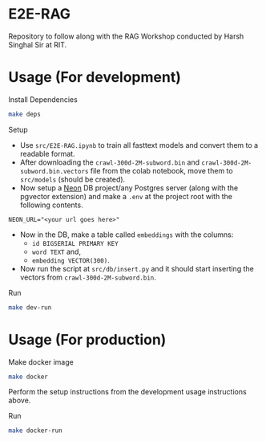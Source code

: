 # E2E-RAG
Repository to follow along with the RAG Workshop conducted by Harsh Singhal Sir at RIT.

# Usage (For development)
Install Dependencies
```bash
make deps
```
Setup
- Use `src/E2E-RAG.ipynb` to train all fasttext models and convert them to a readable format.
- After downloading the `crawl-300d-2M-subword.bin` and `crawl-300d-2M-subword.bin.vectors` file from the colab notebook, move them to `src/models` (should be created).
- Now setup a [Neon](https://neon.tech) DB project/any Postgres server (along with the pgvector extension) and make a `.env` at the project root with the following contents.
```
NEON_URL="<your url goes here>"
```
- Now in the DB, make a table called `embeddings` with the columns:
  - `id BIGSERIAL PRIMARY KEY`
  - `word TEXT` and,
  - `embedding VECTOR(300)`.
- Now run the script at `src/db/insert.py` and it should start inserting the vectors from `crawl-300d-2M-subword.bin`.

Run
```bash
make dev-run 
```

# Usage (For production)
Make docker image
```bash
make docker
```
Perform the setup instructions from the development usage instructions above.

Run
```bash
make docker-run
```
